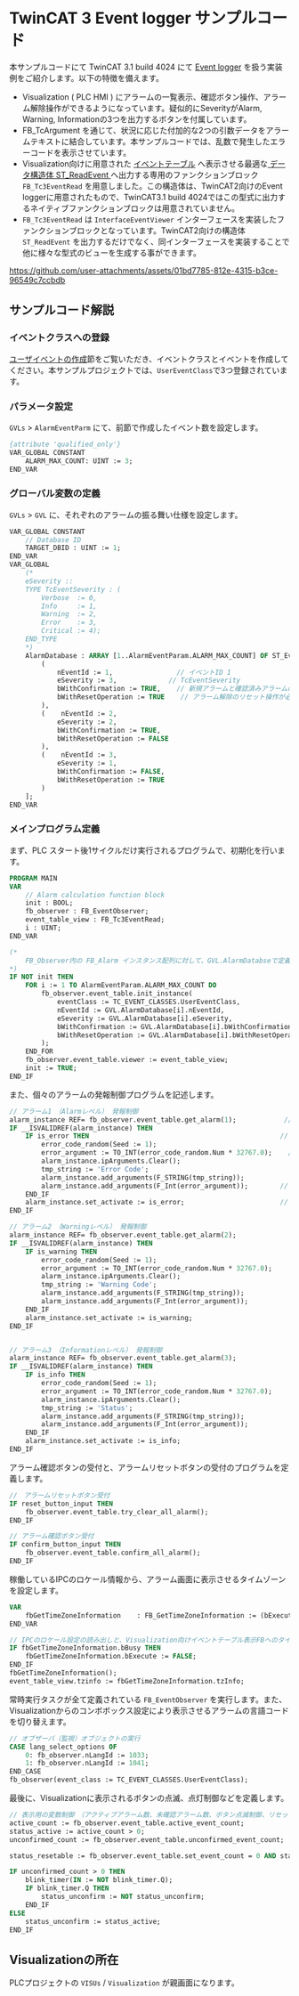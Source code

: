 # TwinCAT 3 Event logger サンプルコード

本サンプルコードにて TwinCAT 3.1 build 4024 にて [Event logger](https://infosys.beckhoff.com/content/1033/tc3_eventlogger/index.html?id=8504177607767980219) を扱う実装例をご紹介します。以下の特徴を備えます。

* Visualization ( PLC HMI ) にアラームの一覧表示、確認ボタン操作、アラーム解除操作ができるようになっています。疑似的にSeverityがAlarm, Warning, Informationの3つを出力するボタンを付属しています。
* FB_TcArgument を通じて、状況に応じた付加的な2つの引数データをアラームテキストに結合しています。本サンプルコードでは、乱数で発生したエラーコードを表示させています。
* Visualization向けに用意された [イベントテーブル](https://infosys.beckhoff.com/content/1033/tc3_plc_intro/3524166155.html?id=4373836669159094324) へ表示させる最適な[ データ構造体 ST_ReadEvent ](https://infosys.beckhoff.com/content/1033/tcplclib_tc2_utilities/14563649035.html?id=1412304240424485687)へ出力する専用のファンクションブロック `FB_Tc3EventRead` を用意しました。この構造体は、TwinCAT2向けのEvent loggerに用意されたもので、TwinCAT3.1 build 4024ではこの型式に出力するネイティブファンクションブロックは用意されていません。
* `FB_Tc3EventRead` は `InterfaceEventViewer` インターフェースを実装したファンクションブロックとなっています。TwinCAT2向けの構造体`ST_ReadEvent` を出力するだけでなく、同インターフェースを実装することで他に様々な型式のビューを生成する事ができます。

https://github.com/user-attachments/assets/01bd7785-812e-4315-b3ce-96549c7ccbdb

## サンプルコード解説

### イベントクラスへの登録

[ユーザイベントの作成](https://beckhoff-jp.github.io/TwinCATHowTo/event_logger/make_user_event.html#)節をご覧いただき、イベントクラスとイベントを作成してください。本サンプルプロジェクトでは、`UserEventClass`で3つ登録されています。

### パラメータ設定

`GVLs` > `AlarmEventParm` にて、前節で作成したイベント数を設定します。

``` pascal
{attribute 'qualified_only'}
VAR_GLOBAL CONSTANT
    ALARM_MAX_COUNT: UINT := 3;
END_VAR
```

### グローバル変数の定義

`GVLs` > `GVL` に、それぞれのアラームの振る舞い仕様を設定します。

``` pascal
VAR_GLOBAL CONSTANT
    // Database ID
    TARGET_DBID : UINT := 1;
END_VAR
VAR_GLOBAL
    (*
    eSeverity ::
    TYPE TcEventSeverity : (
        Verbose  := 0, 
        Info     := 1, 
        Warning  := 2, 
        Error    := 3, 
        Critical := 4);
    END_TYPE
    *)
    AlarmDatabase : ARRAY [1..AlarmEventParam.ALARM_MAX_COUNT] OF ST_EventMetadata := [
        (    
            nEventId := 1,                // イベントID 1 
            eSeverity := 3,             // TcEventSeverity
            bWithConfirmation := TRUE,    // 新規アラームと確認済みアラームの区別が必要か否か
            bWithResetOperation := TRUE    // アラーム解除のリセット操作が必要か否か
        ),
        (    nEventId := 2, 
            eSeverity := 2, 
            bWithConfirmation := TRUE,
            bWithResetOperation := FALSE
        ),
        (    nEventId := 3, 
            eSeverity := 1, 
            bWithConfirmation := FALSE,
            bWithResetOperation := TRUE
        )
    ];
END_VAR
```

### メインプログラム定義

まず、PLC スタート後1サイクルだけ実行されるプログラムで、初期化を行います。

``` pascal
PROGRAM MAIN
VAR
    // Alarm calculation function block
    init : BOOL;
    fb_observer : FB_EventObserver;
    event_table_view : FB_Tc3EventRead;
    i : UINT;
END_VAR

(*
    FB_Observer内の FB_Alarm インスタンス配列に対して、GVL.AlarmDatabseで定義したイベントクラスの情報で紐付ける。
*)
IF NOT init THEN
    FOR i := 1 TO AlarmEventParam.ALARM_MAX_COUNT DO
        fb_observer.event_table.init_instance(
            eventClass := TC_EVENT_CLASSES.UserEventClass,
            nEventId := GVL.AlarmDatabase[i].nEventId,
            eSeverity := GVL.AlarmDatabase[i].eSeverity,
            bWithConfirmation := GVL.AlarmDatabase[i].bWithConfirmation,
            bWithResetOperation := GVL.AlarmDatabase[i].bWithResetOperation
        );
    END_FOR
    fb_observer.event_table.viewer := event_table_view;
    init := TRUE;
END_IF
```
また、個々のアラームの発報制御プログラムを記述します。

``` pascal
// アラーム1　（Alarmレベル） 発報制御
alarm_instance REF= fb_observer.event_table.get_alarm(1);            // 1番目のエラー配列に作成した FB_Alarm インスタンス参照を取り出す
IF __ISVALIDREF(alarm_instance) THEN        
    IF is_error THEN                                                // is_errorが エラー状態 bit
        error_code_random(Seed := 1);
        error_argument := TO_INT(error_code_random.Num * 32767.0);    // 疑似的に乱数によりエラーコードを生成
        alarm_instance.ipArguments.Clear();                            // Event Class に登録したEventのDisplay text の {0} {1} に展開した文字をクリアにする。
        tmp_string := 'Error Code';                                    // F_STRING() の引数は VAR_IN_OUT なのでリテラルは使えない。一旦仮変数にセットする。
        alarm_instance.add_arguments(F_STRING(tmp_string));            // Event Class に登録したEventのDisplay text の {0} 部分に埋め込まれる値。 T_Arg型でセット。
        alarm_instance.add_arguments(F_Int(error_argument));        // Event Class に登録したEventのDisplay text の {1} 部分に埋め込まれる値。 T_Arg型でセット。
    END_IF
    alarm_instance.set_activate := is_error;                        // エラー状態の通知。エラーテキストに　{0} や {1} などの付加的な情報が無ければこの 1 行だけで良い。
END_IF

// アラーム2　（Warningレベル） 発報制御
alarm_instance REF= fb_observer.event_table.get_alarm(2);
IF __ISVALIDREF(alarm_instance) THEN    
    IF is_warning THEN
        error_code_random(Seed := 1);
        error_argument := TO_INT(error_code_random.Num * 32767.0);
        alarm_instance.ipArguments.Clear();
        tmp_string := 'Warning Code';    
        alarm_instance.add_arguments(F_STRING(tmp_string));
        alarm_instance.add_arguments(F_Int(error_argument));
    END_IF
    alarm_instance.set_activate := is_warning;
END_IF


// アラーム3　（Informationレベル） 発報制御
alarm_instance REF= fb_observer.event_table.get_alarm(3);
IF __ISVALIDREF(alarm_instance) THEN
    IF is_info THEN
        error_code_random(Seed := 1);
        error_argument := TO_INT(error_code_random.Num * 32767.0);
        alarm_instance.ipArguments.Clear();
        tmp_string := 'Status';
        alarm_instance.add_arguments(F_STRING(tmp_string));
        alarm_instance.add_arguments(F_Int(error_argument));
    END_IF
    alarm_instance.set_activate := is_info;
END_IF
```
アラーム確認ボタンの受付と、アラームリセットボタンの受付のプログラムを定義します。

``` pascal
//　アラームリセットボタン受付
IF reset_button_input THEN
    fb_observer.event_table.try_clear_all_alarm();
END_IF

// アラーム確認ボタン受付
IF confirm_button_input THEN
    fb_observer.event_table.confirm_all_alarm();
END_IF
```

稼働しているIPCのロケール情報から、アラーム画面に表示させるタイムゾーンを設定します。

``` pascal
VAR
    fbGetTimeZoneInformation    : FB_GetTimeZoneInformation := (bExecute := TRUE);
END_VAR

// IPCのロケール設定の読み出しと、Visualization向けイベントテーブル表示FBへのタイムゾーン情報設定
IF fbGetTimeZoneInformation.bBusy THEN
    fbGetTimeZoneInformation.bExecute := FALSE;        
END_IF
fbGetTimeZoneInformation();
event_table_view.tzinfo := fbGetTimeZoneInformation.tzInfo;
```

常時実行タスクが全て定義されている `FB_EventObserver` を実行します。また、Visualizationからのコンボボックス設定により表示させるアラームの言語コードを切り替えます。

``` pascal
// オブザーバ（監視）オブジェクトの実行
CASE lang_select_options OF
    0: fb_observer.nLangId := 1033;
    1: fb_observer.nLangId := 1041;
END_CASE
fb_observer(event_class := TC_EVENT_CLASSES.UserEventClass);
```

最後に、Visualizationに表示されるボタンの点滅、点灯制御などを定義します。

``` pascal
// 表示用の変数制御　（アクティブアラーム数、未確認アラーム数、ボタン点滅制御、リセット可能状態）
active_count := fb_observer.event_table.active_event_count;
status_active := active_count > 0;
unconfirmed_count := fb_observer.event_table.unconfirmed_event_count;

status_resetable := fb_observer.event_table.set_event_count = 0 AND status_active;

IF unconfirmed_count > 0 THEN
    blink_timer(IN := NOT blink_timer.Q);
    IF blink_timer.Q THEN
        status_unconfirm := NOT status_unconfirm;
    END_IF
ELSE
    status_unconfirm := status_active;
END_IF
```

## Visualizationの所在

PLCプロジェクトの `VISUs` / `Visualization` が親画面になります。
